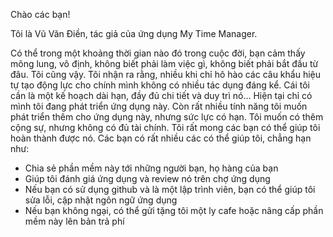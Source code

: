 Chào các bạn!

Tôi là Vũ Văn Điền, tác giả của ứng dụng My Time Manager.

Có thể trong một khoảng thời gian nào đó trong cuộc đời, bạn cảm thấy mông lung, vô định, không biết phải làm việc gì, không biết phải bắt đầu từ đâu. Tôi cũng vậy.
Tôi nhận ra rằng, nhiều khi chỉ hô hào các câu khẩu hiệu tự tạo động lực cho chính mình không có nhiều tác dụng đáng kể. Cái tôi cần là một kế hoạch dài hạn, đầy đủ chi tiết và duy trì nó...
Hiện tại chỉ có mình tôi đang phát triển ứng dụng này. Còn rất nhiều tính năng tôi muốn phát triển thêm cho ứng dụng này, nhưng sức lực có hạn. Tôi muốn có thêm cộng sự, nhưng không có đủ tài chính. Tôi rất mong các bạn có thể giúp tôi hoàn thành được nó. Các bạn có rất nhiều các có thể giúp tôi, chẳng hạn như:
- Chia sẻ phần mềm này tới những người bạn, họ hàng của bạn
- Giúp tôi đánh giá ứng dụng và review nó trên chợ ứng dụng
- Nếu bạn có sử dụng github và là một lập trình viên, bạn có thể giúp tôi sửa lỗi, cập nhật ngôn ngữ ứng dụng
- Nếu bạn không ngại, có thể gửi tặng tôi một ly cafe hoặc nâng cấp phần mềm này lên bản trả phí
